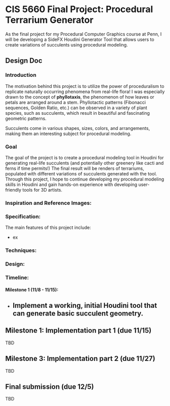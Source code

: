 # CIS 5660 Final Project: Procedural Terrarium Generator

As the final project for my Procedural Computer Graphics course at Penn, I will be developing a SideFX Houdini Generator Tool that allows users to create variations of succulents using procedural modeling.

## Design Doc

### Introduction

The motivation behind this project is to utilize the power of proceduralism to replicate naturally occurring phenomena from real-life flora! I was especially drawn to the concept of **phyllotaxis**, the phenomenon of how leaves or petals are arranged around a stem. Phyllotactic patterns (Fibonacci sequences, Golden Ratio, etc.) can be observed in a variety of plant species, such as succulents, which result in beautiful and fascinating geometric patterns.

Succulents come in various shapes, sizes, colors, and arrangements, making them an interesting subject for procedural modeling. 

### Goal
The goal of the project is to create a procedural modeling tool in Houdini for generating real-life succulents (and potentially other greenery like cacti and ferns if time permits!) The final result will be renders of terrariums, populated with different variations of succulents generated with the tool. Through this project, I hope to continue developing my procedural modeling skills in Houdini and gain hands-on experience with developing user-friendly tools for 3D artists.

### Inspiration and Reference Images:



### Specification:

The main features of this project include:
- ex

### Techniques:


### Design:


### Timeline:

#### Milestone 1 (11/8 - 11/15):
- Implement a working, initial Houdini tool that can generate basic succulent geometry.
  - 

## Milestone 1: Implementation part 1 (due 11/15)
TBD

## Milestone 3: Implementation part 2 (due 11/27)
TBD

## Final submission (due 12/5)
TBD

